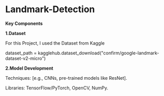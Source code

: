 # Landmark-Detection

**Key Components**

**1.Dataset**

For this Project, I used the Dataset from Kaggle

dataset_path = kagglehub.dataset_download("confirm/google-landmark-dataset-v2-micro")

**2.Model Development**

Techniques: [e.g., CNNs, pre-trained models like ResNet].

Libraries: TensorFlow/PyTorch, OpenCV, NumPy.

